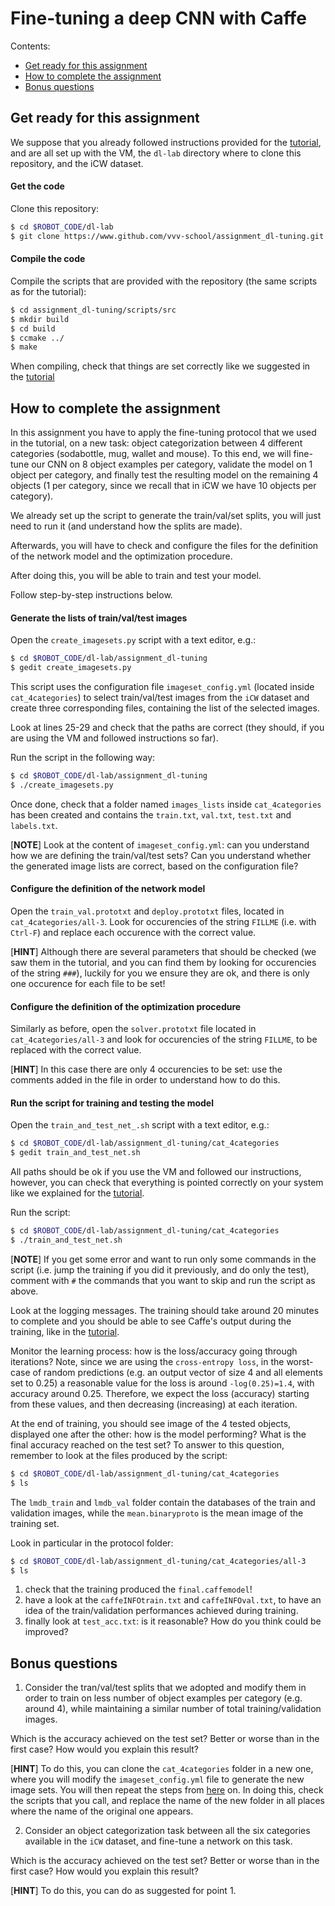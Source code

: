# Fine-tuning a deep CNN with Caffe

Contents:

* [Get ready for this assignment](#get-ready-for-this-assignment)
* [How to complete the assignment](#how-to-complete-the-assignment)
* [Bonus questions](#bonus-questions)

## Get ready for this assignment

We suppose that you already followed instructions provided for the [tutorial](https://github.com/vvv-school/tutorial_dl-tuning#get-ready-for-the-afternoon), and are all set up with the VM, the `dl-lab` directory where to clone this repository, and the iCW dataset.

#### Get the code

Clone this repository:

```sh
$ cd $ROBOT_CODE/dl-lab
$ git clone https://www.github.com/vvv-school/assignment_dl-tuning.git
```

#### Compile the code

Compile the scripts that are provided with the repository (the same scripts as for the tutorial):

```sh
$ cd assignment_dl-tuning/scripts/src
$ mkdir build
$ cd build
$ ccmake ../
$ make
```

When compiling, check that things are set correctly like we suggested in the [tutorial](https://github.com/vvv-school/tutorial_dl-tuning#compile-the-code)

## How to complete the assignment

In this assignment you have to apply the fine-tuning protocol that we used in the tutorial, on a new task: object categorization between 4 different categories (sodabottle, mug, wallet and mouse). To this end, we will fine-tune our CNN on 8 object examples per category, validate the model on 1 object per category, and finally test the resulting model on the remaining 4 objects (1 per category, since we recall that in iCW we have 10 objects per category).

We already set up the script to generate the train/val/set splits, you will just need to run it (and understand how the splits are made).

Afterwards, you will have to check and configure the files for the definition of the network model and the optimization procedure.

After doing this, you will be able to train and test your model.

Follow step-by-step instructions below.

#### Generate the lists of train/val/test images

Open the `create_imagesets.py` script with a text editor, e.g.:

```sh
$ cd $ROBOT_CODE/dl-lab/assignment_dl-tuning
$ gedit create_imagesets.py
```

This script uses the configuration file `imageset_config.yml` (located inside `cat_4categories`) to select train/val/test images from the `iCW` dataset and create three corresponding files, containing the list of the selected images.

Look at lines 25-29 and check that the paths are correct (they should, if you are using the VM and followed instructions so far).

Run the script in the following way:

```sh
$ cd $ROBOT_CODE/dl-lab/assignment_dl-tuning
$ ./create_imagesets.py
```

Once done, check that a folder named `images_lists` inside `cat_4categories` has been created and contains the `train.txt`, `val.txt`, `test.txt` and `labels.txt`.

[**NOTE**] Look at the content of `imageset_config.yml`: can you understand how we are defining the train/val/test sets? Can you understand whether the generated image lists are correct, based on the configuration file?

#### Configure the definition of the network model

Open the `train_val.prototxt` and `deploy.prototxt` files, located in `cat_4categories/all-3`. Look for occurencies of the string `FILLME` (i.e. with `Ctrl-F`) and replace each occurence with the correct value.

[**HINT**] Although there are several parameters that should be checked (we saw them in the tutorial, and you can find them by looking for occurencies of the string `###`), luckily for you we ensure they are ok, and there is only one occurence for each file to be set!

#### Configure the definition of the optimization procedure

Similarly as before, open the `solver.prototxt` file located in `cat_4categories/all-3` and look for occurencies of the string `FILLME`, to be replaced with the correct value.

[**HINT**] In this case there are only 4 occurencies to be set: use the comments added in the file in order to understand how to do this.

#### Run the script for training and testing the model

Open the `train_and_test_net_.sh` script with a text editor, e.g.:

```sh
$ cd $ROBOT_CODE/dl-lab/assignment_dl-tuning/cat_4categories
$ gedit train_and_test_net.sh
```

All paths should be ok if you use the VM and followed our instructions, however, you can check that everything is pointed correctly on your system like we explained for the [tutorial](https://github.com/vvv-school/tutorial_dl-tuning#configure-and-understand-the-script).

Run the script:

```sh
$ cd $ROBOT_CODE/dl-lab/assignment_dl-tuning/cat_4categories
$ ./train_and_test_net.sh
```

[**NOTE**] If you get some error and want to run only some commands in the script (i.e. jump the training if you did it previously, and do only the test), comment with `#` the commands that you want to skip and run the script as above.

Look at the logging messages. The training should take around 20 minutes to complete and you should be able to see Caffe's output during the training, like in the [tutorial](https://github.com/vvv-school/tutorial_dl-tuning#run-the-script).

Monitor the learning process: how is the loss/accuracy going through iterations? Note, since we are using the `cross-entropy loss`, in the worst-case of random predictions (e.g. an output vector of size 4 and all elements set to 0.25) a reasonable value for the loss is around `-log(0.25)=1.4`, with accuracy around 0.25. Therefore, we expect the loss (accuracy) starting from these values, and then decreasing (increasing) at each iteration.

At the end of training, you should see image of the 4 tested objects, displayed one after the other: how is the model performing? What is the final accuracy reached on the test set? To answer to this question, remember to look at the files produced by the script:

```sh
$ cd $ROBOT_CODE/dl-lab/assignment_dl-tuning/cat_4categories
$ ls
```
The `lmdb_train` and `lmdb_val` folder contain the databases of the train and validation images, while the `mean.binaryproto` is the mean image of the training set.

Look in particular in the protocol folder:

```sh
$ cd $ROBOT_CODE/dl-lab/assignment_dl-tuning/cat_4categories/all-3
$ ls
```

1. check that the training produced the `final.caffemodel`!
2. have a look at the `caffeINFOtrain.txt` and `caffeINFOval.txt`, to have an idea of the train/validation performances achieved during training.
2. finally look at `test_acc.txt`: is it reasonable? How do you think could be improved?

## Bonus questions

1. Consider the tran/val/test splits that we adopted and modify them in order to train on less number of object examples per category (e.g. around 4), while maintaining a similar number of total training/validation images.

  Which is the accuracy achieved on the test set? Better or worse than in the first case? How would you explain this result?

  [**HINT**] To do this, you can clone the `cat_4categories` folder in a new one, where you will modify the `imageset_config.yml` file to generate the new image sets. You will then repeat the steps from [here](#generate-the-lists-of-train-val-test-images) on. In doing this, check the scripts that you call, and replace the name of the new folder in all places where the name of the original one appears.

2. Consider an object categorization task between all the six categories available in the `iCW` dataset, and fine-tune a network on this task.

  Which is the accuracy achieved on the test set? Better or worse than in the first case? How would you explain this result?

  [**HINT**] To do this, you can do as suggested for point 1.
